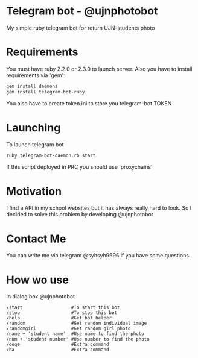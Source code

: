 # Telegram bot - @ujnphotobot
My simple ruby telegram bot for return UJN-students photo

# Requirements
You must have ruby 2.2.0 or 2.3.0 to launch server. Also you have to install requirements via 'gem':
```bash
gem install daemons
gem install telegram-bot-ruby
```
You also have to create token.ini to store you telegram-bot TOKEN

# Launching
To launch telegram bot
```bash
ruby telegram-bot-daemon.rb start
```
If this script deployed in PRC you should use 'proxychains'

# Motivation
I find a API in my school websites but it has always really hard to look. So I decided to solve this problem by developing @ujnphotobot

# Contact Me
You can write me via telegram @syhsyh9696 if you have some questions.

# How wo use
In dialog box @ujnphotobot
```
/start                  #To start this bot
/stop                   #To stop this bot
/help                   #Get bot helper
/random                 #Get random individual image
/randomgirl             #Get random girl photo
/name + 'student name'  #Use name to find the photo
/num + 'student number' #Use number to find the photo
/doge                   #Extra command
/ha                     #Extra command
```
